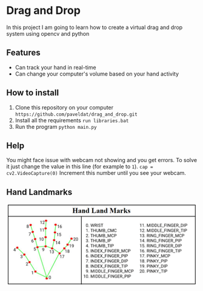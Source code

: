 # Drag and Drop
In this project I am going to learn how to create a virtual drag and drop system using opencv and python

## Features
* Can track your hand in real-time
* Can change your computer's volume based on your hand activity

## How to install
1. Clone this repository on your computer
`https://github.com/paveldat/drag_and_drop.git`
2. Install all the requirements
`run libraries.bat`
3. Run the program
`python main.py`

## Help
You might face issue with webcam not showing and you get errors.
To solve it just change the value in this line (for example to `1`).
`cap = cv2.VideoCapture(0)`
Increment this number until you see your webcam.

## Hand Landmarks
<img src="https://github.com/paveldat/gesture_volume_control_v2/blob/main/img/HandLandmarks.png">


